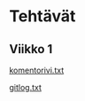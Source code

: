 # Tehtävät

## Viikko 1

[komentorivi.txt](https://github.com/ikylios/ot-harjoitustyo/blob/master/laskarit/viikko1/komentorivi.txt)

[gitlog.txt](https://github.com/ikylios/ot-harjoitustyo/blob/master/laskarit/viikko1/gitlog.txt)
